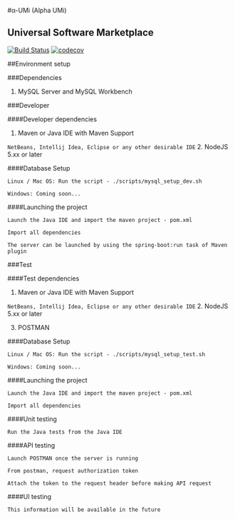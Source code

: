 #α-UMi (Alpha UMi)

## Universal Software Marketplace

[![Build Status](https://travis-ci.com/nikhilmetrani/alpha-umi.svg?token=bQkogbxFfYCzp5uJhLW7&branch=devcenter)](https://travis-ci.com/nikhilmetrani/alpha-umi)
[![codecov](https://codecov.io/gh/nikhilmetrani/alpha-umi/branch/devcenter/graph/badge.svg?token=KQyi4NZj87)](https://codecov.io/gh/nikhilmetrani/alpha-umi)

##Environment setup

###Dependencies

1. MySQL Server and MySQL Workbench

###Developer 

####Developer dependencies
1. Maven or Java IDE with Maven Support

`NetBeans, Intellij Idea, Eclipse or any other desirable IDE`
2. NodeJS 5.xx or later

####Database Setup

`Linux / Mac OS: Run the script - ./scripts/mysql_setup_dev.sh`

`Windows: Coming soon...`

####Launching the project

`Launch the Java IDE and import the maven project - pom.xml`

`Import all dependencies`

`The server can be launched by using the spring-boot:run task of Maven plugin`

###Test 

####Test dependencies
1. Maven or Java IDE with Maven Support

`NetBeans, Intellij Idea, Eclipse or any other desirable IDE`
2. NodeJS 5.xx or later

3. POSTMAN

####Database Setup

`Linux / Mac OS: Run the script - ./scripts/mysql_setup_test.sh`

`Windows: Coming soon...`

####Launching the project

`Launch the Java IDE and import the maven project - pom.xml`

`Import all dependencies`

####Unit testing

`Run the Java tests from the Java IDE`

####API testing

`Launch POSTMAN once the server is running`

`From postman, request authorization token`

`Attach the token to the request header before making API request`

####UI testing

`This information will be available in the future`
